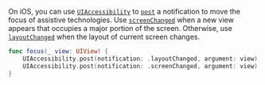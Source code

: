 On iOS, you can use [`UIAccessibility`](https://developer.apple.com/documentation/objectivec/nsobject/uiaccessibility) to [`post`](https://developer.apple.com/documentation/uikit/uiaccessibility/1615194-post) a notification to move the focus of assistive technologies. Use [`screenChanged`](https://developer.apple.com/documentation/uikit/uiaccessibility/notification/1620198-screenchanged/) when a new view appears that occupies a major portion of the screen. Otherwise, use [`layoutChanged`](https://developer.apple.com/documentation/uikit/uiaccessibility/notification/1620186-layoutchanged) when the layout of current screen changes.

```swift
func focus(_ view: UIView) {
    UIAccessibility.post(notification: .layoutChanged, argument: view)
    UIAccessibility.post(notification: .screenChanged, argument: view)
}
```
